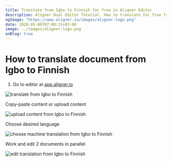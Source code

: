 ```yaml
---
title: Translate from Igbo to Finnish for free in Aligner Editor
description: Aligner Dual Editor Tutorial. How to translate for free from Igbo to Finnish. Aligner is multilingual document management platform. 
ogImage: "https://www.aligner.io/images/aligner-logo.png"
date: 2020-05-06T07:09:21+03:00
image: ../images/aligner-logo.png
onBlog: true
---
```


# How to translate document from Igbo to Finnish

1. Go to editor at [app.aligner.io](https://app.aligner.io "Aligner App web page")

![translate from Igbo to Finnish](../aligner-blank-editor.png "translate from Igbo to Finnish")

Copy-paste content or upload content

![upload content from Igbo to Finnish](../aligner-uploaded-document.png "upload content from Igbo to Finnish")

Choose desired language

![choose machine translation from Igbo to Finnish](../aligner-language-dropdown.png "choose machine translation from Igbo to Finnish")

Work and edit 2 documents in parallel

![edit translation from Igbo to Finnish](../aligner-double-sitded-editor.png "edit translation from Igbo to Finnish")

